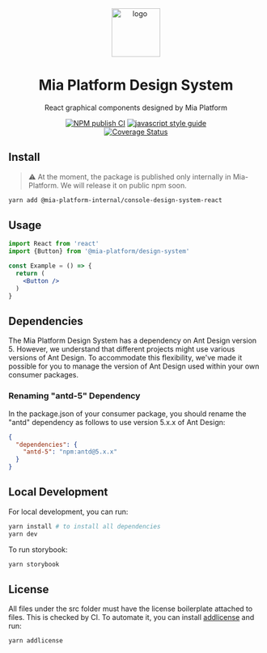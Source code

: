 <div align="center">

<a href=https://www.mia-platform.eu/>
<img alt="logo" src="https://github.com/mia-platform/design-system/assets/9254840/cd4ae258-3b90-451d-be5f-d7665a4c2be9" height="96">
</a>

# Mia Platform Design System

React graphical components designed by Mia Platform

[![NPM publish CI][action-status-svg]][github-action]
[![javascript style guide][standard-mia-svg]][standard-mia]  
[![Coverage Status][coverall-svg]][coverall-io]
  
</div>

## Install

> :warning: At the moment, the package is published only internally in Mia-Platform. We will release it on public npm soon.

```bash
yarn add @mia-platform-internal/console-design-system-react
```

## Usage

```jsx
import React from 'react'
import {Button} from '@mia-platform/design-system'

const Example = () => {
  return (
    <Button />
  )
}
```

## Dependencies

The Mia Platform Design System has a dependency on Ant Design version 5. However, we understand that different projects might use various versions of Ant Design. To accommodate this flexibility, we've made it possible for you to manage the version of Ant Design used within your own consumer packages.

### Renaming "antd-5" Dependency

In the package.json of your consumer package, you should rename the "antd" dependency as follows to use version 5.x.x of Ant Design:

```json
{
  "dependencies": {
    "antd-5": "npm:antd@5.x.x"
  }
}
```

## Local Development

For local development, you can run:

```bash
yarn install # to install all dependencies
yarn dev
```

To run storybook:

```bash
yarn storybook
```

## License

All files under the src folder must have the license boilerplate attached to files. This is checked by CI.
To automate it, you can install [addlicense](https://github.com/google/addlicense) and run:

```sh
yarn addlicense
```

<!-- Links -->

[action-status-svg]: https://github.com/mia-platform/design-system/actions/workflows/npm-publish.yml/badge.svg
[github-action]: https://github.com/mia-platform/design-system/actions/workflows/npm-publish.yml
[standard-mia-svg]: https://img.shields.io/badge/code_style-standard--mia-orange.svg
[standard-mia]: https://github.com/mia-platform/eslint-config-mia
[coverall-svg]: https://coveralls.io/repos/github/mia-platform/design-system/badge.svg
[coverall-io]: https://coveralls.io/github/mia-platform/design-system

